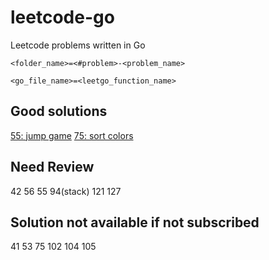 # leetcode-go
Leetcode problems written in Go


`<folder_name>=<#problem>-<problem_name>`

`<go_file_name>=<leetgo_function_name>`

## Good solutions
[55: jump game](https://leetcode.com/articles/jump-game/)
[75: sort colors](https://leetcode.com/problems/sort-colors/discuss/26481/Python-O(n)-1-pass-in-place-solution-with-explanation)

## Need Review
42
56
55
94(stack)
121
127

## Solution not available if not subscribed
41
53
75
102
104
105